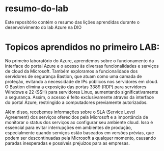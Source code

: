 # resumo-do-lab
Este repositório contém o resumo das lições aprendidas durante o desenvolvimento do lab Azure na DIO

# Topicos aprendidos no primeiro LAB: 

No primeiro laboratório do Azure, aprendemos sobre o funcionamento da interface do portal Azure e o acesso às diversas funcionalidades e serviços de cloud da Microsoft. Também exploramos a funcionalidade dos servidores de segurança Bastion, que atuam como uma camada de proteção, evitando a necessidade de IPs públicos nos servidores em cloud. O Bastion elimina a exposição das portas 3389 (RDP) para servidores Windows e 22 (SSH) para servidores Linux, aumentando significativamente a segurança. Assim, o acesso é feito exclusivamente através da interface do portal Azure, restringido a computadores previamente autorizados.

Além disso, recebemos informações sobre o SLA (Service Level Agreement) dos serviços oferecidos pela Microsoft e a importância de monitorar o status dos serviços ao configurar seu ambiente cloud. Isso é essencial para evitar interrupções em ambientes de produção, especialmente quando serviços estão baseados em versões prévias, que podem ser descontinuadas pela Microsoft a qualquer momento, causando paradas inesperadas e possíveis prejuízos para as empresas.
